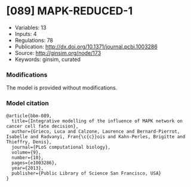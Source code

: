 # \[089\] MAPK-REDUCED-1

 - Variables: 13
 - Inputs: 4
 - Regulations: 78
 - Publication: http://dx.doi.org/10.1371/journal.pcbi.1003286
 - Source: http://ginsim.org/node/173
 - Keywords: ginsim, curated


### Modifications

The model is provided without modifications.

### Model citation

```
@article{bbm-089,
  title={Integrative modelling of the influence of MAPK network on cancer cell fate decision},
  author={Grieco, Luca and Calzone, Laurence and Bernard-Pierrot, Isabelle and Radvanyi, Fran{\c{c}}ois and Kahn-Perles, Brigitte and Thieffry, Denis},
  journal={PLoS computational biology},
  volume={9},
  number={10},
  pages={e1003286},
  year={2013},
  publisher={Public Library of Science San Francisco, USA}
}

```

